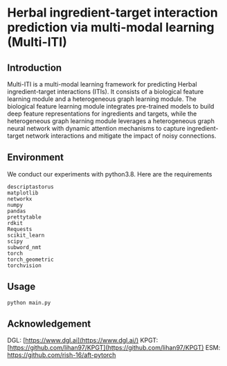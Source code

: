 # Herbal ingredient-target interaction prediction via multi-modal learning (Multi-ITI)
## Introduction


Multi-ITI is a multi-modal learning framework for predicting Herbal ingredient-target interactions (ITIs). It consists of a biological feature learning module and a heterogeneous graph learning module. The biological feature learning module integrates pre-trained models to build deep feature representations for ingredients and targets, while the heterogeneous graph learning module leverages a heterogeneous graph neural network with dynamic attention mechanisms to capture ingredient-target network interactions and mitigate the impact of noisy connections.

## Environment
We conduct our experiments with python3.8. Here are the requirements
```
descriptastorus
matplotlib
networkx
numpy
pandas
prettytable
rdkit
Requests
scikit_learn
scipy
subword_nmt
torch
torch_geometric
torchvision
```

## Usage

```
python main.py
```

## Acknowledgement
DGL: [https://www.dgl.ai](https://www.dgl.ai/)
KPGT: [https://github.com/lihan97/KPGT](https://github.com/lihan97/KPGT)
ESM: [https://github.com/rish-16/aft-pytorch ](https://github.com/facebookresearch/esm) 
